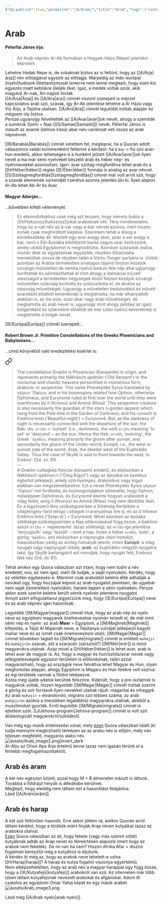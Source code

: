 ```yaml
---
{"dg-publish":true,"permalink":"/A/Arab/","title":"Arab","tags":["containstransclusions"],"created":"2024-04-20T11:12","updated":"2024-04-24T00:56"}
---
```



# Arab

#### Péterfai János írja:

> Az Arab népnév Ar-Ab formában a Hegyek-Háza (Népe) jelentést képviseli.  

Lehetne Hadak Népe is, de sokaknak biztos az is feltűnt, hogy az [[A/Árja\|árja]] név előtagjával egyezik az előtagja. Márpedig az indo-európai (nyelv)tudósok dilettantizmusát ismerve nem lenne meglepő, hogy ezen kis egyezés miatt keblükre öleljék őket. Igaz, a médek voltak azok, akik magukat Ar-nak, Ari-napok hívták.  
[[A/Árja\|Árja]] és [[A/Ara\|ara]] címnél viszont szerepelt is mézzel kapcsolatos arab szó, szavak, így Ár-Ab jelentése lehetne a Ár Háza vagy Víz Árja, a Tejútra utalóan. [[A/Ara\|Ara]] címnél legutóbb írottak alapján ez mégsem oly biztos.  
Persze ugyanúgy felvehették az [[A/Avar\|avar]]ok nevét, ahogy a szemiták a sumérok Szem = Nap ([[S/Samas\|Samash]]) nevét. Péterfai János is másutt az avarok (latinos írású) abar név-variánsát veti össze az arab népnévvel.  

[[B/Barabás\|Barabás]] címnél vetettem fel, meglepne, ha a Quorán adott válaszomra valaki kommentként feltenné a kérdést: ha a `bar` = fiú szó avar-hun eredetű, akkor lehetséges-e a hunként jelzett [[A/Avar\|avar]]ok ilyen nevét a ma már sémi nyelveket beszélő arab és héber nép- és nyelvnevekkel azonosítani. Igen: avar szótag-megfordítva lehet arab és a [[H/Héber\|héber]] régies [[E/Éber\|éber]] formája is analóg az avar névvel.  
[[S/Szótagmegfordítás\|Szótagmegfordítás]] címnél már volt arról szó, hogy a szavak elemeinek sorrendjét cserélve azonos jelentés jön ki. Ilyen alapon Ar-Ab lehet Ab-Ar és Avar.  

#### Magyar Adorján...  

...bővebben kifejti véleményét:  
> Ez elmondottakhoz csak még azt teszem, hogy némely tudós a [[H/Hykszosz\|hykszosz]]okat araboknak véli. Tény mindenesetre, hogy az a-rab név az a-var vagy a-bar névvel azonos, mert hiszen ennek csak megfordított kiejtése. Szerintem tehát a dolog a következőkép áll: létezett egy avar avagy abar, azaz a var avagy a bar, nevű s Elő-Ázsiába kiköltözött barkó vagyis avar őstörzsünk, amely utóbb Egyiptomot is meghódította. Azonban századok múlva, miután őket az egyiptomiak legyőzték, részben Előázsiába menekültek vissza de részben talán a Vörös-Tenger partjaira is. Utóbb azonban az Arábia terméketlen sivatagos tájairól folyton közéjük szivárgó műveletlen de sémita nyelvű beduin féle nép által ugyanúgy boríttattak és sémításíttattak el mint ahogy a dalmáciai művelt olaszságot a terméketlen hegységek közül folyton közéjük szivárgó műveletlen szlávság borította és szlávosította el, de átvéve az olaszság műveltségét. Ugyanígy a műveletlen beduinokból és művelt avarokból előállott keveréknép is megtartotta, ha már elhanyatlott alakban is, az ősi avar, azaz abar vagy arab műveltséget, de megtartotta az arab nevet is, ugyanúgy mint ahogy például az igazi bolgárokból és szlávokból előállott de már szláv nyelvű keveréknép is megtartotta a bolgár nevet.  

[[E/Európa\|Európa]] címnél szerepelt...

#### Robert Brown Jr. Primitive Constellations of the Greeks Phoenicians and Babylonians...  

...című könyvéből való eredeztetési kísérlet is:  

<div class="transclusion internal-embed is-loaded"><a class="markdown-embed-link" href="/e/europa/#ex0mza" aria-label="Open link"><svg xmlns="http://www.w3.org/2000/svg" width="24" height="24" viewBox="0 0 24 24" fill="none" stroke="currentColor" stroke-width="2" stroke-linecap="round" stroke-linejoin="round" class="svg-icon lucide-link"><path d="M10 13a5 5 0 0 0 7.54.54l3-3a5 5 0 0 0-7.07-7.07l-1.72 1.71"></path><path d="M14 11a5 5 0 0 0-7.54-.54l-3 3a5 5 0 0 0 7.07 7.07l1.71-1.71"></path></svg></a><div class="markdown-embed">



> The constellation Drakôn is Phoenician (Kanaanite) in origin, and represents primarily the Nâkhâsch qadmûn ('Old Serpent') or the nocturnal and chaotic heavens personified in monstrous form, drakonic or serpentine. This name Pherekỳdês Syros translated by γέρων 'Οφίων, and in his kosmogony related how Ophion, otherwise Ophiôneus, and Eurynomê ruled at first over the world until they were overthrown by Il (Kronos) and Ammâ (Rhea). This serpentine creature is also necessarily the guardian of the stars (=golden apples) which hang from the Pole-tree in the Garden of Darkness; and his consort is Erebhno'emû ('Beautiful-night') = Eurynomê. But, as the darkness of night is necessarily connected with the departure of the sun, the Bab.-As. `eribu` = 'sunset' (i.e., darkness), the verb `eribu` meaning 'to set' or 'descend' – as the sun. Hence the Heb. `erebh`, 'evening'; the Greek `'Epeßos`, meaning primarily the gloom after sunset, and secondarily the gloom of the Under-world; Europê, i.e., the west or sunset side of the world; Arab, the dweller west of the Euphrâtês Valley. Thus the cave of Skyllê is said to front towards the west, to Erebos' (Od. xii. 81).  
> —  
> A Drakôn csillagkép föníciai (kánaáni) eredetű, és elsősorban a Nâkhâsch qadmun-t ("Öreg Kígyó") vagy az éjszakai és kaotikus égboltot jelképezi, amely szörnyeteges, drakonikus vagy kígyó alakban van megszemélyesítve. Ezt a nevet Pherekỳdês Syros γέρων 'Οφίων'-nel fordította, és kozmogóniájában elmesélte, hogy Ophion, másképpen Ophiôneus, és Eurynomê eleinte hogyan uralkodott a világ felett, amíg Il (Kronos) és Ammâ (Rhea) meg nem döntötte őket. Ez a kígyószerű lény szükségszerűen a Sötétség Kertjében a világtengely-fáról lelógó csillagok (=aranyalma) őre is; és az ő hitvese Erebhno'emü ('Szép-éj') = Eurynomê. Mivel azonban az éjszaka sötétsége szükségszerűen a Nap eltávozásával függ össze, a babiloni asszír `eribu` = 'naplemente' (azaz sötétség), az `eribu` ige jelentése 'lenyugszik' vagy 'leszáll' – mint a nap. Innen a héber `erebh`, 'este'; a görög `'Epeßos`, ami elsősorban a napnyugta utáni homályt, másodsorban pedig az alvilág homályát jelenti; innen **Europê**: a világ nyugati vagy napnyugati oldala; **arab**: az Euphrâtês-völgytől nyugatra lakó. Így Skyllê barlangjáról azt mondják, hogy nyugat felé, Erebosz felé néz (Od. xii. 81).  


</div></div>


Tehát amikor egy Quora válaszban azt írtam, hogy nem tudni a név eredetét, nos, ez nem igaz, mert ők tudják, a saját nyelvükön. Kérdés, hogy ez véletlen egybeesés-e. Mármint csak araboktól keletre élők adhatják a nevüket úgy, hogy hozzájuk képest az arab nyugatot jelentsen, de ugyebár nem saját (ismeretlen) nyelvükön, hanem éppen a sémi nyelveken. Persze akkor ezek szerint keletre került sémik nyelvén jelentene nyugatot.   
Annyit azért elfogulatlanul jegyezzünk meg, hogy [[E/Európa\|Európa]] neve és az arab népnév igen hasonlóak.  

Legutóbb [[M/Magyar\|magyar]] címnél írtuk, hogy az arab nép és nyelv neve az egyiptomi magyarok önelnevezése nyomán terjedt el, de már mint sémi nép és nyelv: az arab **Masr** = Egyiptom, a [[M/Maghreb\|Maghreb]] kifejezés, a Tejút Al Majarrah neve, a Tejútanya vulváját jelképező kagyló mahar neve és az ismét csak önelnevezésre utaló, [[M/Magar\|Magar]] címnél bővebben taglalt és [[M/Migrate\|migrate]] címnél is említett `muhajir` és `muhājirūn` szavak, sőt a szaracén (sárszinű?) [[M/Mór\|mór]] is mind magyarokra utalnak. Azaz mivel a [[H/Héber\|héber]] is lehet avar, arab is lehet avar de magyar is. Az, hogy a magyar és hun/szkíta/avar nevek vagy jellegzetességeik egyazon területen is előfordulnak, talán azzal magyarázható, hogy az országok neve felváltva lehet Magyar és Hun, olyan megfontolás alapján, ahogy Egyiptom is Magaru és Hun felekre volt osztva: az égi területek vannak a földre leképezve.  
Azóta még újabb adatok kerültek felszínre. Kiderült, hogy a pre-iszlámok is magyarok voltak, hiszen legutóbb [[M/Magar\|Magar]] címnél írottak szerint a görög és szír források ilyen nevekkel utaltak rájuk: magaritai és mhaggrē. Az arab `muhajir` = elvándoroló, migráns szó többes száma, az arab `muhājirūn` azokra a (nevükben legalábbis) magyarokra utalnak, akikből a muszlimokat gyúrták. Erről legutóbb [[M/Migrate\|migrate]] címnél is ejtettem szót. [[J/Jehova-program\|Jehova-program]] címnél is volt szó átideologizált magyarokról/szkítákról.  

Van még egy másik értelmezési vonal, mely [ezen](https://qr.ae/pN21fq) Quora válaszban talált (ki tudja mennyire megbízható) térképen az az arabu név is előjön, mely név teljesen megfelelő, magyaros alakú név.  
![assets/Arab_image2.png|invert_dark](/img/user/A/assets/Arab_image2.png)  
Ar-Abu az Orion Apa Árja értelmű lenne (azaz nem igazán térünk el a fentebb megfogalmazottaktól).  

## Arab és aram

A két név egészen közeli, azzal hogy M > B átmenetet másutt is láttunk. Továbbá a földrajzi helyük is átfedésbe kerülnek.  
Meglepő, hogy eleddig nem láttam ezt a hasonlítást felajánlva.  
Lásd [[A/Arám\|arám]].  

## Arab és harap

A két szó feltűnően hasonló. Erre akkor jöttem rá, amikor Quorán arról láttam kérdést, hogy a törökök miért hívják Arap néven kutyáikat (azaz az arabokra utalva).  
[Ezen](https://qr.ae/pN3zru) Quora válaszban az áll, hogy fekete (vagy más szerint sötét) kutyáknak adták az Arap nevet és félreértésen alapszik (mert hogy az arabok nem feketék). De mi van ha nem? Hiszen Afrika Afar = disznó fogalmán keresztül még a kutyához is eljutunk.  
A kérdés itt még az, hogy az arabok neve lehetett-e volna [[H/Harap\|harap]]? A harap és kutya fogalmi viszonya egyértelmű.  
Nem elképzelhetetlen, hogy az arab név a magyar harappal úgy függ össze, hogy a [[K/Kutyafejű\|kutyafejű]] arabokról van szó. Az interneten már több ízben láttam kutyafejűnek nevezett arabokat és afgánokat. Adom itt csatolva az egyiptomi Omar Yahia képét és egy másik arabét.  
![assets/Arab_image3.png](/img/user/A/assets/Arab_image3.png)  

Lásd még [[A/Arab nyelv\|arab nyelv]].  